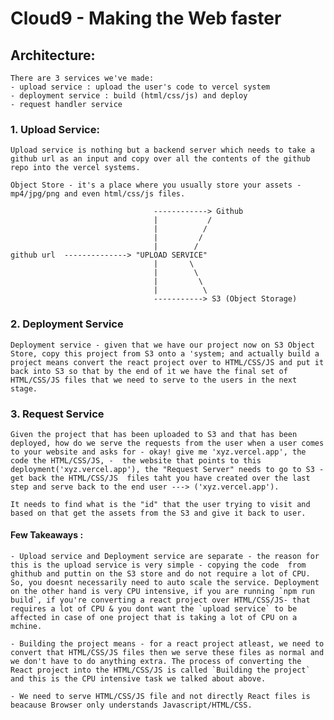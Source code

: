 # Cloud9 - Making the Web faster

## Architecture:
    There are 3 services we've made:
    - upload service : upload the user's code to vercel system
    - deployment service : build (html/css/js) and deploy 
    - request handler service 

### 1. Upload Service:
    Upload service is nothing but a backend server which needs to take a github url as an input and copy over all the contents of the github repo into the vercel systems.

    Object Store - it's a place where you usually store your assets - mp4/jpg/png and even html/css/js files.

                                    ------------> Github 
                                    |           /
                                    |          /
                                    |         /
                                    |        /
    github url  --------------> "UPLOAD SERVICE"
                                    |       \
                                    |        \
                                    |         \
                                    |          \
                                    -----------> S3 (Object Storage)
### 2. Deployment Service
    Deployment service - given that we have our project now on S3 Object Store, copy this project from S3 onto a 'system; and actually build a project means convert the react project over to HTML/CSS/JS and put it back into S3 so that by the end of it we have the final set of HTML/CSS/JS files that we need to serve to the users in the next stage.

### 3. Request Service
    Given the project that has been uploaded to S3 and that has been deployed, how do we serve the requests from the user when a user comes to your website and asks for - okay! give me 'xyz.vercel.app', the code the HTML/CSS/JS, -  the website that points to this deployment('xyz.vercel.app'), the "Request Server" needs to go to S3 - get back the HTML/CSS/JS  files taht you have created over the last step and serve back to the end user ---> ('xyz.vercel.app').

    It needs to find what is the "id" that the user trying to visit and based on that get the assets from the S3 and give it back to user.


#### Few Takeaways :
    - Upload service and Deployment service are separate - the reason for this is the upload service is very simple - copying the code  from ghithub and puttin on the S3 store and do not require a lot of CPU. So, you doesnt necessarily need to auto scale the service. Deployment on the other hand is very CPU intensive, if you are running `npm run build`, if you're converting a react project over HTML/CSS/JS- that requires a lot of CPU & you dont want the `upload service` to be affected in case of one project that is taking a lot of CPU on a mchine.

    - Building the project means - for a react project atleast, we need to convert that HTML/CSS/JS files then we serve these files as normal and we don't have to do anything extra. The process of converting the React project into the HTML/CSS/JS is called `Building the project` and this is the CPU intensive task we talked about above.

    - We need to serve HTML/CSS/JS file and not directly React files is beacause Browser only understands Javascript/HTML/CSS.




    

             
